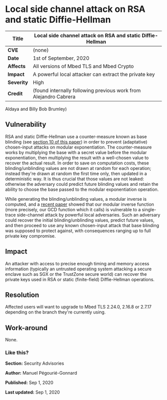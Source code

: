 # Local side channel attack on RSA and static Diffie-Hellman

**Title** |  Local side channel attack on RSA and static Diffie-Hellman
---|---
**CVE** |  (none)
**Date** |  1st of September, 2020
**Affects** |  All versions of Mbed TLS and Mbed Crypto
**Impact** |  A powerful local attacker can extract the private key
**Severity** |  High
**Credit** |  (found internally following previous work from Alejandro Cabrera
Aldaya and Billy Bob Brumley)

## Vulnerability

RSA and static Diffie-Hellman use a counter-measure known as base blinding
(see [section 10 of this
paper](https://paulkocher.com/doc/TimingAttacks.pdf#page=8)) in order to
prevent (adaptative) chosen-input attacks on modular exponentiation. The
counter-measure works by multiplying the base with a secret value before the
modular exponentiation, then multiplying the result with a well-chosen value
to recover the actual result. In order to save on computation costs, these
blinding/unblinding values are not drawn at random for each operation; instead
they're drawn at random the first time only, then updated in a deterministic
way. It is thus crucial that those values are not leaked: otherwise the
adversary could predict future blinding values and retain the ability to
choose the base passed to the modular exponentiation operation.

While generating the blinding/unblinding values, a modular inverse is
computed, and a [recent paper](https://eprint.iacr.org/2020/055.pdf) showed
that our modular inverse function (more precisely, our GCD function which it
calls) is vulnerable to a single-trace side-channel attack by powerful local
adversaries. Such an adversary could recover the initial blinding/unblinding
values, predict future values, and then proceed to use any known chosen-input
attack that base blinding was supposed to protect against, with consequences
ranging up to full private key compromise.

## Impact

An attacker with access to precise enough timing and memory access information
(typically an untrusted operating system attacking a secure enclave such as
SGX or the TrustZone secure world) can recover the private keys used in RSA or
static (finite-field) Diffie-Hellman operations.

## Resolution

Affected users will want to upgrade to Mbed TLS 2.24.0, 2.16.8 or 2.7.17
depending on the branch they're currently using.

## Work-around

None.

### Like this?

**Section:**
Security Advisories

**Author:**
Manuel Pégourié-Gonnard

**Published:**
Sep 1, 2020

**Last updated:**
Sep 1, 2020